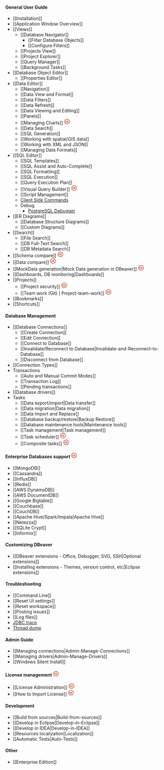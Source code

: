 #### General User Guide
- [[Installation]]
- [[Application Window Overview]]
- [[Views]]
  - [[Database Navigator]]
    - [[Filter Database Objects]]
    - [[Configure Filters]]
  - [[Projects View]]
  - [[Project Explorer]]
  - [[Query Manager]]
  - [[Background Tasks]]
- [[Database Object Editor]]
  - [[Properties Editor]]
- [[Data Editor]]
  - [[Navigation]]
  - [[Data View and Format]]
  - [[Data Filters]]
  - [[Data Refresh]]
  - [[Data Viewing and Editing]]
  - [[Panels]]
  - [[Managing Charts]] <img src="images/ee.png" vspace="0" border="0" height="18"/>
  - [[Data Search]]
  - [[SQL Generation]]
  - [[Working with spatial/GIS data]]
  - [[Working with XML and JSON]]
  - [[Managing Data Formats]]
- [[SQL Editor]]
  - [[SQL Templates]]
  - [[SQL Assist and Auto-Complete]]
  - [[SQL Formatting]]
  - [[SQL Execution]]
  - [[Query Execution Plan]]
  - [[Visual Query Builder]] <img src="images/ee.png" vspace="0" border="0" height="18"/>
  - [[Script Management]]
  - [Client Side Commands](Client-side-scripting)
  - Debug
    - [PostgreSQL Debugger](PGDebugger)
- [[ER Diagrams]]
  - [[Database Structure Diagrams]]
  - [[Custom Diagrams]]
- [[Search]]
  - [[File Search]]
  - [[DB Full-Text Search]]
  - [[DB Metadata Search]]
- [[Schema compare]] <img src="images/ee.png" vspace="0" border="0" height="18"/>
- [[Data compare]] <img src="images/ee.png" vspace="0" border="0" height="18"/>
- [[MockData generation|Mock Data generation in DBeaver]]&nbsp;<img src="images/ee.png" vspace="0" height="18"/>
- [[Dashboards, DB monitoring|Dashboards]]
- [[Projects]]
  - [[Project security]] <img src="images/ee.png" vspace="0" border="0" height="18"/>
  - [[Team work (Git) | Project-team-work]] <img src="images/ee.png" vspace="0" border="0" height="18"/>
- [[Bookmarks]]
- [[Shortcuts]]

#### Database Management
- [[Database Connections]]
  - [[Create Connection]]
  - [[Edit Connection]]
  - [[Connect to Database]]
  - [[Invalidate/Reconnect to Database|Invalidate-and-Reconnect-to-Database]]
  - [[Disconnect from Database]]
- [[Connection Types]]
- Transactions
  - [[Auto and Manual Commit Modes]]
  - [[Transaction Log]]
  - [[Pending transactions]]
- [[Database drivers]]
- Tasks
  - [[Data export/import|Data transfer]]
  - [[Data migration|Data migration]]
  - [[Data Import and Replace]]
  - [[Database backup/restore|Backup Restore]]
  - [[Database maintenance tools|Maintenance tools]]
  - [[Task management|Task management]]
  - [[Task scheduler]] <img src="images/ee.png" vspace="0" border="0" height="18"/>
  - [[Composite tasks]] <img src="images/ee.png" vspace="0" border="0" height="18"/>

#### Enterprise Databases support <img src="images/ee.png" vspace="0" border="0" height="18"/>
- [[MongoDB]]
- [[Cassandra]]
- [[InfluxDB]]
- [[Redis]]
- [[AWS DynamoDB]]
- [[AWS DocumentDB]]
- [[Google Bigtable]]
- [[Couchbase]]
- [[CouchDB]]
- [[Apache Hive/Spark/Impala|Apache Hive]]
- [[Netezza]]
- [[SQLite Crypt]]
- [[Informix]]

#### Customizing DBeaver
- [[DBeaver extensions - Office, Debugger, SVG, SSH|Optional extensions]] <!--CMD:SKIP-->
- [[Installing extensions - Themes, version control, etc|Eclipse extensions]]

#### Troubleshooting
- [[Command Line]]
- [[Reset UI settings]]
- [[Reset workspace]]
- [[Posting issues]]
- [[Log files]]
- [JDBC trace](JDBC-Tracing)
- [Thread dump](Making-a-thread-dump)

#### Admin Guide
- [[Managing connections|Admin-Manage-Connections]]
- [[Managing drivers|Admin-Manage-Drivers]]
- [[Windows Silent Install]]

#### License management <img src="images/ee.png" vspace="0" border="0" height="18"/>
- [[License Administration]] <img src="images/ee.png" vspace="0" border="0" height="18"/>
- [[How to Import License]] <img src="images/ee.png" vspace="0" border="0" height="18"/>

#### Development <!--CMD:SKIP-->
- [[Build from sources|Build-from-sources]] <!--CMD:SKIP-->
- [[Develop in Eclipse|Develop-in-Eclipse]] <!--CMD:SKIP-->
- [[Develop in IDEA|Develop-in-IDEA]] <!--CMD:SKIP-->
- [[Resources localization|Localization]] <!--CMD:SKIP-->
- [[Automatic Tests|Auto-Tests]] <!--CMD:SKIP-->

#### Other <!--CMD:SKIP-->
- [[Enterprise Edition]] <!--CMD:SKIP-->